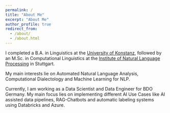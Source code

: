 ```yaml
---
permalink: /
title: "About Me"
excerpt: "About Me"
author_profile: true
redirect_from: 
  - /about/
  - /about.html
---
```


I completed a B.A. in Linguistics at the [University of Konstanz](https://www.uni-konstanz.de/en/), followed by an M.Sc. in Computational Linguistics at the [Institute of Natural Language Processing](https://www.ims.uni-stuttgart.de/en/) in Stuttgart. 

My main interests lie on Automated Natural Language Analysis, Computational Dialectology and Machine Learning for NLP.

Currently, I am working as a Data Scientist and Data Engineer for BDO Germany. My main focus lies on implementing different AI Use Cases like AI assisted data pipelines, 
RAG-Chatbots and automatic labeling systems using Databricks and Azure.